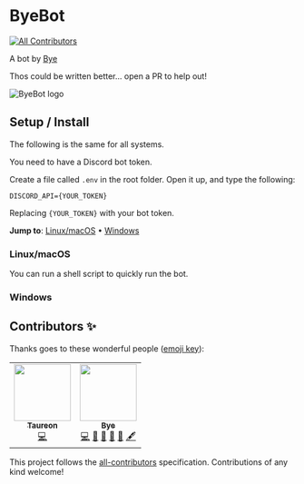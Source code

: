 # ByeBot
<!-- ALL-CONTRIBUTORS-BADGE:START - Do not remove or modify this section -->
[![All Contributors](https://img.shields.io/badge/all_contributors-2-orange.svg?style=flat-square)](#contributors-)
<!-- ALL-CONTRIBUTORS-BADGE:END -->

A bot by [Bye](https://byemc.xyz/)

Thos could be written better... open a PR to help out!

![ByeBot logo](https://static.byemc.xyz/byebot/byebotpic.png)

## Setup / Install

The following is the same for all systems.

You need to have a Discord bot token. 

Create a file called `.env` in the root folder. Open it up, and type the following:
```env
DISCORD_API={YOUR_TOKEN}
```
Replacing `{YOUR_TOKEN}` with your bot token.

**Jump to**: [Linux/macOS](#linuxmacos) • [Windows](#windows)

### Linux/macOS
You can run a shell script to quickly run the bot.

### Windows

## Contributors ✨

Thanks goes to these wonderful people ([emoji key](https://allcontributors.org/docs/en/emoji-key)):

<!-- ALL-CONTRIBUTORS-LIST:START - Do not remove or modify this section -->
<!-- prettier-ignore-start -->
<!-- markdownlint-disable -->
<table>
  <tr>
    <td align="center"><a href="https://github.com/Taureon"><img src="https://avatars.githubusercontent.com/u/45183108?v=4?s=100" width="100px;" alt=""/><br /><sub><b>Taureon</b></sub></a><br /><a href="https://github.com/byemc/ByeBot/commits?author=Taureon" title="Code">💻</a></td>
    <td align="center"><a href="http://byemc.xyz"><img src="https://avatars.githubusercontent.com/u/77801870?v=4?s=100" width="100px;" alt=""/><br /><sub><b>Bye</b></sub></a><br /><a href="https://github.com/byemc/ByeBot/commits?author=byemc" title="Code">💻</a> <a href="#design-byemc" title="Design">🎨</a> <a href="#ideas-byemc" title="Ideas, Planning, & Feedback">🤔</a> <a href="https://github.com/byemc/ByeBot/issues?q=author%3Abyemc" title="Bug reports">🐛</a> <a href="https://github.com/byemc/ByeBot/commits?author=byemc" title="Documentation">📖</a> <a href="#content-byemc" title="Content">🖋</a></td>
  </tr>
</table>

<!-- markdownlint-restore -->
<!-- prettier-ignore-end -->

<!-- ALL-CONTRIBUTORS-LIST:END -->

This project follows the [all-contributors](https://github.com/all-contributors/all-contributors) specification. Contributions of any kind welcome!